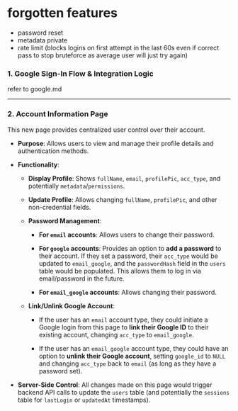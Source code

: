 # forgotten features
- password reset
- metadata private
- rate limit (blocks logins on first attempt in the last 60s even if correct pass to stop bruteforce as average user will just try again)

### 1. Google Sign-In Flow & Integration Logic

refer to google.md

---

### 2. Account Information Page

This new page provides centralized user control over their account.

* **Purpose**: Allows users to view and manage their profile details and authentication methods.

* **Functionality**:

    * **Display Profile**: Shows `fullName`, `email`, `profilePic`, `acc_type`, and potentially `metadata`/`permissions`.

    * **Update Profile**: Allows changing `fullName`, `profilePic`, and other non-credential fields.

    * **Password Management**:

        * **For `email` accounts**: Allows users to change their password.

        * **For `google` accounts**: Provides an option to **add a password** to their account. If they set a password, their `acc_type` would be updated to `email_google`, and the `passwordHash` field in the `users` table would be populated. This allows them to log in via email/password in the future.

        * **For `email_google` accounts**: Allows changing their password.

    * **Link/Unlink Google Account**:

        * If the user has an `email` account type, they could initiate a Google login from this page to **link their Google ID** to their existing account, changing `acc_type` to `email_google`.

        * If the user has an `email_google` account type, they could have an option to **unlink their Google account**, setting `google_id` to `NULL` and changing `acc_type` back to `email` (as long as they have a password set).

* **Server-Side Control**: All changes made on this page would trigger backend API calls to update the `users` table (and potentially the `sessions` table for `lastLogin` or `updatedAt` timestamps).